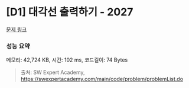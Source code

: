 # [D1] 대각선 출력하기 - 2027 

[문제 링크](https://swexpertacademy.com/main/code/problem/problemDetail.do?contestProbId=AV5QFuZ6As0DFAUq) 

### 성능 요약

메모리: 42,724 KB, 시간: 102 ms, 코드길이: 74 Bytes



> 출처: SW Expert Academy, https://swexpertacademy.com/main/code/problem/problemList.do